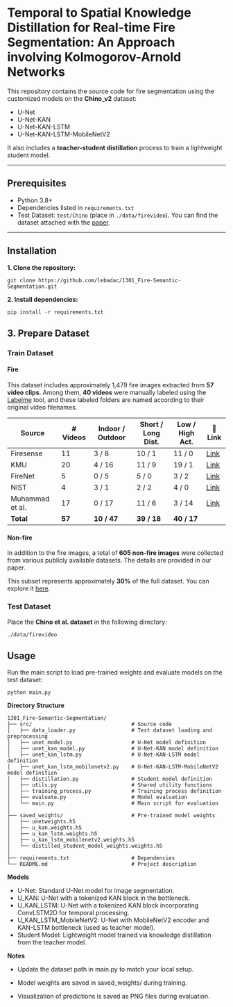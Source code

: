 # Temporal to Spatial Knowledge Distillation for Real-time Fire Segmentation: An Approach involving Kolmogorov-Arnold Networks

This repository contains the source code for fire segmentation using the customized models on the **Chino_v2** dataset:
- U-Net
- U-Net-KAN
- U-Net-KAN-LSTM
- U-Net-KAN-LSTM-MobileNetV2

It also includes a **teacher-student distillation** process to train a lightweight student model.

---

## Prerequisites

- Python 3.8+
- Dependencies listed in `requirements.txt`
- Test Dataset: `test/Chino` (place in `./data/firevideo`). You can find the dataset attached with the [paper](https://arxiv.org/pdf/1506.03495).

---

## Installation

**1. Clone the repository:**
```
git clone https://github.com/lebadac/1301_Fire-Semantic-Segmentation.git
   ```
**2. Install dependencies:**
```
pip install -r requirements.txt
```

## 3. Prepare Dataset

### Train Dataset

#### Fire

This dataset includes approximately 1,479 fire images extracted from **57 video clips**. Among them, **40 videos** were manually labeled using the [Labelme](https://github.com/wkentaro/labelme) tool, and these labeled folders are named according to their original video filenames.

| **Source**            | **# Videos** | **Indoor / Outdoor** | **Short / Long Dist.** | **Low / High Act.** | 🔗 **Link** |
|-----------------------|--------------|-----------------------|-------------------------|----------------------|-------------|
| Firesense             | 11           | 3 / 8                 | 10 / 1                  | 11 / 0               | [Link](https://zenodo.org/records/836749) |
| KMU                   | 20           | 4 / 16                | 11 / 9                  | 19 / 1               | [Link](https://cvpr.kmu.ac.kr/) |
| FireNet               | 5            | 0 / 5                 | 5 / 0                   | 3 / 2                | [Link](https://github.com/arpit-jadon/FireNet-LightWeight-Network-for-Fire-Detection?tab=readme-ov-file) |
| NIST                  | 4            | 3 / 1                 | 2 / 2                   | 4 / 0                | [Link](https://www.nist.gov/programs-projects/national-fire-research-laboratory-advanced-metrology/360-degree-video-fire) |
| Muhammad et al.       | 17           | 0 / 17                | 11 / 6                  | 3 / 14               | [Link](https://github.com/hayatkhan8660-maker/Fire_Seg_Dataset) |
| **Total**             | **57**       | **10 / 47**           | **39 / 18**             | **40 / 17**          |             |

#### Non-fire

In addition to the fire images, a total of **605 non-fire images** were collected from various publicly available datasets. The details are provided in our paper.

This subset represents approximately **30%** of the full dataset. You can explore it [here](https://drive.google.com/drive/folders/1zuY82Zy_Lnuw0zZhwmRVDS6atlWGXd-3?usp=sharing).

### Test Dataset

Place the **Chino et al. dataset** in the following directory:
```
./data/firevideo
```

## Usage
Run the main script to load pre-trained weights and evaluate models on the test dataset:
```
python main.py
```
**Directory Structure**
```
1301_Fire-Semantic-Segmentation/
├── src/                                # Source code
│   ├── data_loader.py                  # Test dataset loading and preprocessing
│   ├── unet_model.py                   # U-Net model definition
│   ├── unet_kan_model.py               # U-Net-KAN model definition
│   ├── unet_kan_lstm.py                # U-Net-KAN-LSTM model definition
│   ├── unet_kan_lstm_mobilenetv2.py    # U-Net-KAN-LSTM-MobileNetV2 model definition
│   ├── distillation.py                 # Student model definition
│   ├── utils.py                        # Shared utility functions
│   ├── training_process.py             # Training process definition
│   ├── evaluate.py                     # Model evaluation
│   └── main.py                         # Main script for evaluation
│
├── saved_weights/                      # Pre-trained model weights
│   ├── unetweights.h5
│   ├── u_kan.weights.h5
│   ├── u_kan_lstm.weights.h5
│   ├── u_kan_lstm_mobilenetv2.weights.h5
│   └── distilled_student_model_weights.weights.h5
│
├── requirements.txt                    # Dependencies
└── README.md                           # Project description

```

**Models**

- U-Net: Standard U-Net model for image segmentation.
- U_KAN: U-Net with a tokenized KAN block in the bottleneck.
- U_KAN_LSTM: U-Net with a tokenized KAN block incorporating ConvLSTM2D for temporal processing.
- U_KAN_LSTM_MobileNetV2: U-Net with MobileNetV2 encoder and KAN-LSTM bottleneck (used as teacher model).
- Student Model: Lightweight model trained via knowledge distillation from the teacher model.

**Notes**
- Update the dataset path in main.py to match your local setup.

- Model weights are saved in saved_weights/ during training.

- Visualization of predictions is saved as PNG files during evaluation.




